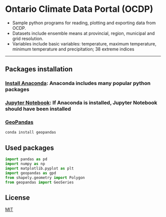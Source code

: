 # Ontario Climate Data Portal (OCDP)
>
* Sample python programs for reading, plotting and exporting data from OCDP. 
* Datasets include ensemble means at provincial, region, municipal and grid resolution.
* Variables include basic variables: temperature, maximum temperature, minimum temperature and precipitation; 38 extreme indices
---

## Packages installation
### [Install Anaconda](https://www.anaconda.com/distribution/): Anaconda includes many popular python packages

### [Jupyter Notebook](https://jupyter.readthedocs.io/en/latest/install.html): If Anaconda is installed, Jupyter Notebook should have been installed

### [GeoPandas](http://geopandas.org/install.html)
```bash
conda install geopandas

```
## Used packages
```python
import pandas as pd
import numpy as np
import matplotlib.pyplot as plt
import geopandas as gpd
from shapely.geometry import Polygon
from geopandas import GeoSeries
```

## License
[MIT](https://choosealicense.com/licenses/mit/)

